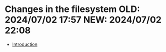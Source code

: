 # Changes in the filesystem OLD: 2024/07/02 17:57 NEW: 2024/07/02 22:08

-   [Introduction](intro.md)

